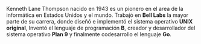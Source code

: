 Kenneth Lane Thompson nacido en 1943 es un pionero en el area de la informática en Estados Unidos y el mundo. Trabajó en **Bell Labs** la mayor parte de su carrera, donde diseñó e implementó el sistema operativo **UNIX original**, Inventó el lenguaje de programación **B**, creador y desarrollador del sistema operativo **Plan 9** y finalmente codesarrollo el lenguaje **Go**.